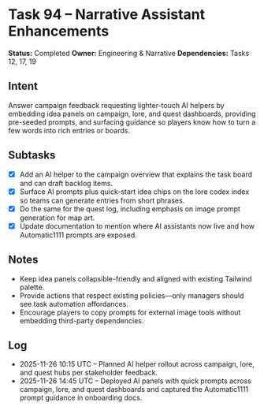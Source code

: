 # Task 94 – Narrative Assistant Enhancements

**Status:** Completed
**Owner:** Engineering & Narrative
**Dependencies:** Tasks 12, 17, 19

## Intent
Answer campaign feedback requesting lighter-touch AI helpers by embedding idea panels on campaign, lore, and quest dashboards, providing pre-seeded prompts, and surfacing guidance so players know how to turn a few words into rich entries or boards.

## Subtasks
- [x] Add an AI helper to the campaign overview that explains the task board and can draft backlog items.
- [x] Surface AI prompts plus quick-start idea chips on the lore codex index so teams can generate entries from short phrases.
- [x] Do the same for the quest log, including emphasis on image prompt generation for map art.
- [x] Update documentation to mention where AI assistants now live and how Automatic1111 prompts are exposed.

## Notes
- Keep idea panels collapsible-friendly and aligned with existing Tailwind palette.
- Provide actions that respect existing policies—only managers should see task automation affordances.
- Encourage players to copy prompts for external image tools without embedding third-party dependencies.

## Log
- 2025-11-26 10:15 UTC – Planned AI helper rollout across campaign, lore, and quest hubs per stakeholder feedback.
- 2025-11-26 14:45 UTC – Deployed AI panels with quick prompts across campaign, lore, and quest dashboards and captured the Automatic1111 prompt guidance in onboarding docs.
